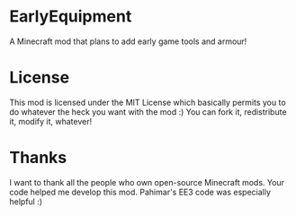 # EarlyEquipment
A Minecraft mod that plans to add early game tools and armour!

# License
This mod is licensed under the MIT License which basically permits you to do whatever the heck you want with the mod :)
You can fork it, redistribute it, modify it, whatever!

# Thanks
I want to thank all the people who own open-source Minecraft mods. Your code helped me develop this mod. Pahimar's EE3 code was especially helpful :)
